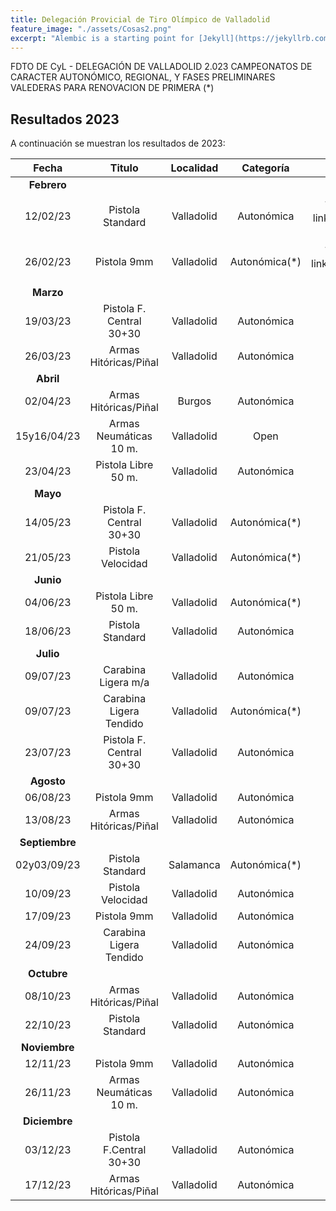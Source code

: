 ```yaml
---
title: Delegación Provicial de Tiro Olímpico de Valladolid
feature_image: "./assets/Cosas2.png"
excerpt: "Alembic is a starting point for [Jekyll](https://jekyllrb.com/) projects. Rather than starting from scratch, this boilerplate is designed to get the ball rolling immediately. Install it, configure it, tweak it, push it."
---
```


FDTO DE CyL - DELEGACIÓN DE VALLADOLID 2.023
CAMPEONATOS DE CARACTER AUTONÓMICO, REGIONAL, Y FASES PRELIMINARES 
VALEDERAS PARA RENOVACION DE PRIMERA (*)

## Resultados 2023

A continuación se muestran los resultados de 2023:

| Fecha       | Titulo                   | Localidad  | Categoría     | Resultados                                                                                       | 
|  :----:     |          :----:          |    :----:  |     :----:    |                                                :----:                                            |
| **Febrero** |                          |            |               |                                                                                                  |
| 12/02/23    | Pistola Standard         | Valladolid | Autonómica    | {% include button.html text="Acta ⬇️" link="./resultados/2023/1ps120223.pdf" color="#0366d6" %} |
| 26/02/23    | Pistola 9mm              | Valladolid | Autonómica(*) | {% include button.html text="Acta ⬇️" link="./resultados/2023/p9m260223.pdf" color="#0366d6" %} |
| **Marzo**      |                          |            |               |                                                                                              |
| 19/03/23       | Pistola F. Central 30+30 | Valladolid | Autonómica    |                                                                                              |
| 26/03/23       | Armas Hitóricas/Piñal    | Valladolid | Autonómica    |                                                                                              |
| **Abril**      |                          |            |               |                                                                                              |
| 02/04/23       | Armas Hitóricas/Piñal    | Burgos     | Autonómica    |                                                                                              |
| 15y16/04/23    | Armas Neumáticas 10 m.   | Valladolid | Open          |                                                                                              |
| 23/04/23       | Pistola Libre 50 m.      | Valladolid | Autonómica    |                                                                                              | 
| **Mayo**       |                          |            |               |                                                                                              | 
| 14/05/23       | Pistola F. Central 30+30 | Valladolid | Autonómica(*) |                                                                                              | 
| 21/05/23       | Pistola Velocidad        | Valladolid | Autonómica(*) |                                                                                              | 
| **Junio**      |                          |            |               |                                                                                              | 
| 04/06/23       | Pistola Libre 50 m.      | Valladolid | Autonómica(*) |                                                                                              | 
| 18/06/23       | Pistola Standard         | Valladolid | Autonómica    |                                                                                              |
| **Julio**      |                          |            |               |                                                                                              |
| 09/07/23       | Carabina Ligera m/a      | Valladolid | Autonómica    |                                                                                              |
| 09/07/23       | Carabina Ligera Tendido  | Valladolid | Autonómica(*) |                                                                                              |
| 23/07/23       | Pistola F. Central 30+30 | Valladolid | Autonómica    |                                                                                   
| **Agosto**     |                          |            |               |                                                                                              |
| 06/08/23       | Pistola 9mm              | Valladolid | Autonómica    |                                                                                              |
| 13/08/23       | Armas Hitóricas/Piñal    | Valladolid | Autonómica    |                                                                                              |
| **Septiembre** |                          |            |               |                                                                                              |
| 02y03/09/23    | Pistola Standard         | Salamanca  | Autonómica(*) |                                                                                              | 
| 10/09/23       | Pistola Velocidad        | Valladolid | Autonómica    |                                                                                              |
| 17/09/23       | Pistola 9mm              | Valladolid | Autonómica    |                                                                                              |
| 24/09/23       | Carabina Ligera Tendido  | Valladolid | Autonómica    |                                                                                              |
| **Octubre**    |                          |            |               |                                                                                              |
| 08/10/23       | Armas Hitóricas/Piñal    | Valladolid | Autonómica    |                                                                                              |
| 22/10/23       | Pistola Standard         | Valladolid | Autonómica    |                                                                                              |
| **Noviembre**  |                          |            |               |                                                                                              |
| 12/11/23       | Pistola 9mm              | Valladolid | Autonómica    |                                                                                              |
| 26/11/23       | Armas Neumáticas 10 m.   | Valladolid | Autonómica    |                                                                                              
| **Diciembre**  |                          |            |               |                                                                                              |
| 03/12/23       | Pistola F.Central 30+30  | Valladolid | Autonómica    |                                                                                              |
| 17/12/23       | Armas Hitóricas/Piñal    | Valladolid | Autonómica    |                                                                                              |


